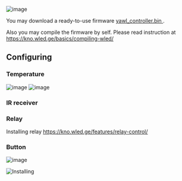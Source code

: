 ![image](https://user-images.githubusercontent.com/4923679/149401736-535d2bba-8466-41f9-aaf0-5478546e5604.png)


You may download a ready-to-use firmware [yawl_controller.bin ](firmware/WLED/bin/yawl_controller.bin).

Also you may compile the firmware by self. Please read instruction at https://kno.wled.ge/basics/compiling-wled/


## Configuring

### Temperature
![image](https://user-images.githubusercontent.com/4923679/147888067-b07d6928-13c3-497c-85a1-d10180090272.png)
![image](https://user-images.githubusercontent.com/4923679/148069110-cbfe597f-3612-4c2d-83bb-04ac1af12bcc.png)

### IR receiver
### Relay

Installing relay https://kno.wled.ge/features/relay-control/
### Button
![image](https://user-images.githubusercontent.com/4923679/148069147-21314ace-1a82-47b7-acb2-ea9d739f3b82.png)

![Installing](images/yawl-controller_with_strip_preview.jpg)




